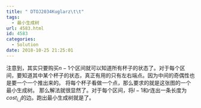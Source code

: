 ```yaml
---
title: " DTOJ2034Kuglarz\t\t"
tags:
  - 最小生成树
url: 4583.html
id: 4583
categories:
  - Solution
date: 2018-10-25 21:25:01
---
```


注意到，其实只要购买$n-1$个区间就可以知道所有杯子的状态了。对于每个区间，要知道其中某个杯子的状态，真正有用的只有左右端点。因为中间的奇偶性也是要一个一个推出来的。 将每个杯子看做一个点，那么要求的就是这张图的一个最小生成树。 那么解法就很显然了。对于每个区间，将$l-1$和$r$连出一条长度为$cost_{i,j}$的边。跑出最小生成树就是了。